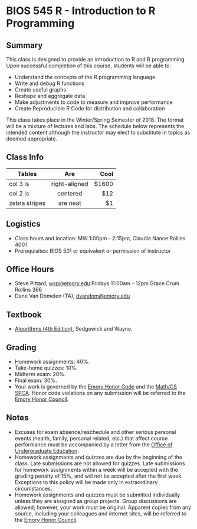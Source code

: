 # BIOS 545 R - Introduction to R Programming

## Summary

This class is designed to provide an introduction to R and R programming. Upon successful completion of this course, students will be able to:

   * Understand the concepts of the R programming language
   * Write and debug R functions
   * Create useful graphs
   * Reshape and aggregate data
   * Make adjustments to code to measure and improve performance
   * Create Reproducible R Code for distribution and collaboration 

This class takes place in the Winter/Spring Semester of 2018. The format will be a mixture of lectures and labs. The schedule below represents the intended content although the instructor may elect to substitute in topics as deemed appropriate. 

## Class Info

| Tables        | Are           | Cool  |
| ------------- |:-------------:| -----:|
| col 3 is      | right-aligned | $1600 |
| col 2 is      | centered      |   $12 |
| zebra stripes | are neat      |    $1 |

## Logistics

* Class hours and location: MW 1:00pm - 2:15pm, Claudia Nance Rollins 4001
* Prerequisites: BIOS 501 or equivalent or permission of instructor

## Office Hours

* Steve Pittard, wsp@emory.edu Fridays 11:00am - 12pm Grace Crum Rollins 366
* Dane Van Domelen (TA), dvandom@emory.edu 

## Textbook

* [Algorithms (4th Edition)](http://algs4.cs.princeton.edu), Sedgewick and Wayne.

## Grading

* Homework assignments: 40%.
* Take-home quizzes: 10%.
* Midterm exam: 20%.
* Final exam: 30%.
* Your work is governed by the [Emory Honor Code](http://catalog.college.emory.edu/academic/policy/honor_code.html) and the [Math/CS SPCA](http://mathcs.emory.edu/spca.php). Honor code violations on any submission will be referred to the [Emory Honor Council](http://college.emory.edu/home/academic/honor-council/).

## Notes

* Excuses for exam absence/reschedule and other serious personal events (health, family, personal related, etc.) that affect course performance must be accompanied by a letter from the [Office of Undergraduate Education](http://college.emory.edu/home/administration/office/undergraduate/).
* Homework assignments and quizzes are due by the beginning of the class. Late submissions are not allowed for quizzes.  Late submissions for homework assignments within a week will be accepted with the grading penalty of 15%, and will not be accepted after the first week. Exceptions to this policy will be made only in extraordinary circumstances.
* Homework assignments and quizzes must be submitted individually unless they are assigned as group projects. Group discussions are allowed; however, your work must be original. Apparent copies from any source, including your colleagues and internet sites, will be referred to the [Emory Honor Council](http://college.emory.edu/home/academic/honor-council/).
